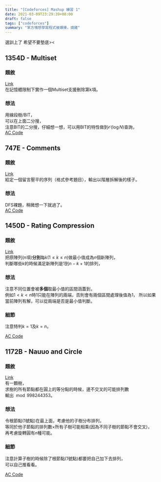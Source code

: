 ```yaml
---
title: "[Codeforces] Mashup 練習 1"
date: 2021-03-09T23:29:39+08:00
draft: false
tags: ["codeforces"]
summary: "笨方塊想學寫程式被爆揍，燒雞"
---
```


選訓上了 希望不要墊底><  

## 1354D - Multiset 
### 題敘
[Link](https://codeforces.com/problemset/problem/1354/D)  
在記憶體限制下實作一個Multiset支援刪除第k項。  

### 想法
用線段樹/BIT，  
可以在上面二分搜，  
注意BIT的二分搜，仔細想一想，可以用BIT的特性做到$\mathcal{O}(\log N)$查詢，  
[AC Code](https://codeforces.com/problemset/submission/1354/109468604)  


## 747E - Comments
### 題敘
[Link](https://codeforces.com/problemset/problem/747/E)  
給定一個留言壓平的序列（格式參考題目），輸出以階層拆解後的樣子。  

### 想法
DFS裸題，稍微想一下就過了。   
[AC Code](https://codeforces.com/problemset/submission/747/109469986)
  





## 1450D - Rating Compression
### 題敘
[Link](https://codeforces.com/problemset/problem/1450/D)  
把原陣列($n$項)**分別**每$k (1 \leq k \leq n)$做最小值成為$n$個新陣列，  
判斷哪些$k$的時候滿足新陣列是$1$到$n - k + 1$的排列，  

### 想法
注意不同位置會被**多個**取最小值的區間涵蓋到，  
例如$1 < k < n$時$1$只能在陣列的兩端，否則會有兩個區間處理後值為$1$，
所以如果當前陣列有解，可以從兩端是否是最小值判斷。  

### 細節
注意特判$k = 1$及$k = n$。  
  
[AC Code](https://codeforces.com/problemset/submission/1450/109495886)
  

## 1172B - Nauuo and Circle
### 題敘
[Link](https://codeforces.com/problemset/problem/1172/B)  
有一顆樹，  
求樹的所有節點都在圓上的等分點的時候，邊不交叉的可能排列數  
輸出$\mod 998244353$。  

### 想法
令根節點(1號點)在最上面，考慮他的子樹分布排列，  
等同於他子節點的排列數$\times$所有子樹可能相乘(因為不同子樹的節點不會交叉)，  
再考慮旋轉圓有$n$種可能。    

### 細節
注意計算子樹的時候除了根節點(1號點)都要把自己加下去排列，  
可以自己推看看。  
  
[AC Code](https://codeforces.com/problemset/submission/1172/109497694)
